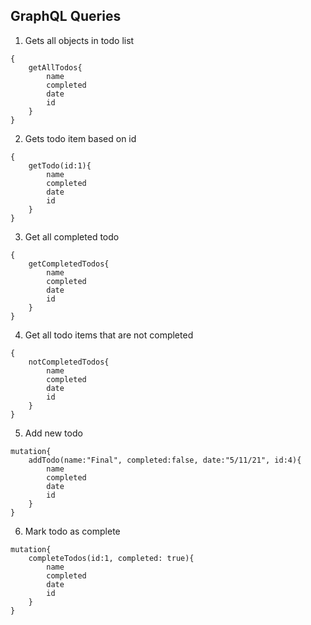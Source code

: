 ## GraphQL Queries

1. Gets all objects in todo list
```
{
    getAllTodos{
        name
        completed
        date
        id
    }
}
```

2. Gets todo item based on id
```
{
    getTodo(id:1){
        name
        completed
        date
        id
    }
}
```

3. Get all completed todo
```
{
    getCompletedTodos{
        name
        completed 
        date
        id
    }
}
```

4. Get all todo items that are not completed
```
{
    notCompletedTodos{
        name
        completed
        date
        id
    }
}
```

5. Add new todo
```
mutation{
    addTodo(name:"Final", completed:false, date:"5/11/21", id:4){
        name 
        completed
        date
        id
    }
}
```


6. Mark todo as complete
```
mutation{
    completeTodos(id:1, completed: true){
        name 
        completed
        date
        id
    }
}
```